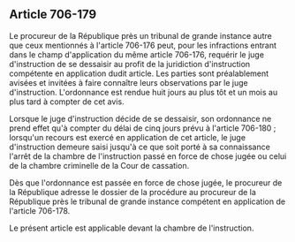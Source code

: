 Article 706-179
----
Le procureur de la République près un tribunal de grande instance autre que ceux
mentionnés à l'article 706-176 peut, pour les infractions entrant dans le champ
d'application du même article 706-176, requérir le juge d'instruction de se
dessaisir au profit de la juridiction d'instruction compétente en application
dudit article. Les parties sont préalablement avisées et invitées à faire
connaître leurs observations par le juge d'instruction. L'ordonnance est rendue
huit jours au plus tôt et un mois au plus tard à compter de cet avis.

Lorsque le juge d'instruction décide de se dessaisir, son ordonnance ne prend
effet qu'à compter du délai de cinq jours prévu à l'article 706-180 ; lorsqu'un
recours est exercé en application de cet article, le juge d'instruction demeure
saisi jusqu'à ce que soit porté à sa connaissance l'arrêt de la chambre de
l'instruction passé en force de chose jugée ou celui de la chambre criminelle de
la Cour de cassation.

Dès que l'ordonnance est passée en force de chose jugée, le procureur de la
République adresse le dossier de la procédure au procureur de la République près
le tribunal de grande instance compétent en application de l'article 706-178.

Le présent article est applicable devant la chambre de l'instruction.
